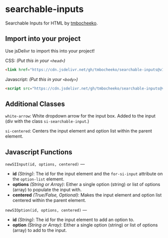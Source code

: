 # searchable-inputs
Searchable Inputs for HTML by [tmbocheeko](https://www.twitter.com/tmbocheeko_).

## Import into your project
Use jsDelivr to import this into your project!

CSS: _(Put this in your `<head>`)_

```html
<link href="https://cdn.jsdelivr.net/gh/tmbocheeko/searchable-inputs@v1.0/stles.css" rel="stylesheet" type="text/css" />
```

Javascript: _(Put this in your `<body>`)_

```html
<script src="https://cdn.jsdelivr.net/gh/tmbocheeko/searchable-inputs@v1.0/script.js" crossorigin="anonymous" defer></script>
```

## Additional Classes

`white-arrow`: White dropdown arrow for the input box. Added to the input (div with the class `si-searchable-input`.)

`si-centered`: Centers the input element and option list within the parent element.

## Javascript Functions

`newSIInput(id, options, centered)` —
- **id** *(String)*: The id for the input element and the `for-si-input` attribute on the `option-list` element.
- **options** *(String or Array)*: Either a single option (string) or list of options (array) to populate the input with.
- **centered** *(True/False, Optional)*: Makes the input element and option list centered within the parent element.

`newSIOption(id, options, centered)` —
- **id** *(String)*: The id for the input element to add an option to.
- **option** *(String or Array)*: Either a single option (string) or list of options (array) to add to the input.
